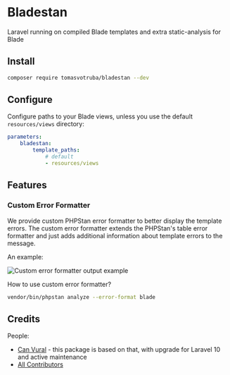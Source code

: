 # Bladestan

Laravel running on compiled Blade templates and extra static-analysis for Blade

## Install

```bash
composer require tomasvotruba/bladestan --dev
```

## Configure

Configure paths to your Blade views, unless you use the default `resources/views` directory:

```yaml
parameters:
    bladestan:
        template_paths:
            # default
            - resources/views
```

## Features

### Custom Error Formatter

We provide custom PHPStan error formatter to better display the template errors. The custom error formatter extends the PHPStan's table error formatter and just adds additional information about template errors to the message.

An example:

![](./assets/example.png "Custom error formatter output example")

How to use custom error formatter?

```bash
vendor/bin/phpstan analyze --error-format blade
```

## Credits

People:

- [Can Vural](https://github.com/canvural) - this package is based on that, with upgrade for Laravel 10 and active maintenance
- [All Contributors](https://github.com/tomasvotruba/bladestane)
